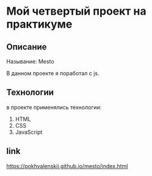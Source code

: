 Мой четвертый проект на практикуме
===============================

## Описание
Называние: Mesto

В данном проекте я поработал с js.

## Технологии

в проекте применялись технологии:
1. HTML
2. CSS
3. JavaScript

## link
https://pokhvalenskii.github.io/mesto/index.html

